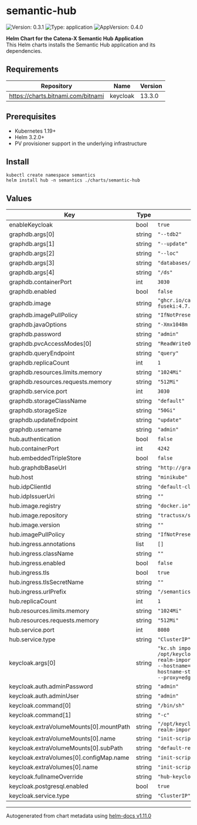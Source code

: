 # semantic-hub

![Version: 0.3.1](https://img.shields.io/badge/Version-0.3.1-informational?style=flat-square) ![Type: application](https://img.shields.io/badge/Type-application-informational?style=flat-square) ![AppVersion: 0.4.0](https://img.shields.io/badge/AppVersion-0.4.0-informational?style=flat-square)

**Helm Chart for the Catena-X Semantic Hub Application** <br/>
This Helm charts installs the Semantic Hub application and its dependencies. 

## Requirements

| Repository | Name | Version |
|------------|------|---------|
| https://charts.bitnami.com/bitnami | keycloak | 13.3.0 |

## Prerequisites
- Kubernetes 1.19+
- Helm 3.2.0+
- PV provisioner support in the underlying infrastructure

## Install
```
kubectl create namespace semantics
helm install hub -n semantics ./charts/semantic-hub
```

## Values

| Key | Type | Default                                                                                                                                                                     | Description |
|-----|------|-----------------------------------------------------------------------------------------------------------------------------------------------------------------------------|-------------|
| enableKeycloak | bool | `true`                                                                                                                                                                      |  |
| graphdb.args[0] | string | `"--tdb2"`                                                                                                                                                                  |  |
| graphdb.args[1] | string | `"--update"`                                                                                                                                                                |  |
| graphdb.args[2] | string | `"--loc"`                                                                                                                                                                   |  |
| graphdb.args[3] | string | `"databases/"`                                                                                                                                                              |  |
| graphdb.args[4] | string | `"/ds"`                                                                                                                                                                     |  |
| graphdb.containerPort | int | `3030`                                                                                                                                                                      |  |
| graphdb.enabled | bool | `false`                                                                                                                                                                     |  |
| graphdb.image | string | `"ghcr.io/catenax-ev/jena-fuseki:4.7.0"`                                                                                                                                    |  |
| graphdb.imagePullPolicy | string | `"IfNotPresent"`                                                                                                                                                            |  |
| graphdb.javaOptions | string | `"-Xmx1048m -Xms1048m"`                                                                                                                                                     |  |
| graphdb.password | string | `"admin"`                                                                                                                                                                   |  |
| graphdb.pvcAccessModes[0] | string | `"ReadWriteOnce"`                                                                                                                                                           |  |
| graphdb.queryEndpoint | string | `"query"`                                                                                                                                                                   |  |
| graphdb.replicaCount | int | `1`                                                                                                                                                                         |  |
| graphdb.resources.limits.memory | string | `"1024Mi"`                                                                                                                                                                  |  |
| graphdb.resources.requests.memory | string | `"512Mi"`                                                                                                                                                                   |  |
| graphdb.service.port | int | `3030`                                                                                                                                                                      |  |
| graphdb.storageClassName | string | `"default"`                                                                                                                                                                 |  |
| graphdb.storageSize | string | `"50Gi"`                                                                                                                                                                    |  |
| graphdb.updateEndpoint | string | `"update"`                                                                                                                                                                  |  |
| graphdb.username | string | `"admin"`                                                                                                                                                                   |  |
| hub.authentication | bool | `false`                                                                                                                                                                     |  |
| hub.containerPort | int | `4242`                                                                                                                                                                      |  |
| hub.embeddedTripleStore | bool | `false`                                                                                                                                                                     |  |
| hub.graphdbBaseUrl | string | `"http://graphdb:3030"`                                                                                                                                                     |  |
| hub.host | string | `"minikube"`                                                                                                                                                                |  |
| hub.idpClientId | string | `"default-client"`                                                                                                                                                          |  |
| hub.idpIssuerUri | string | `""`                                                                                                                                                                        |  |
| hub.image.registry | string | `"docker.io"`                                                                                                                                                               |  |
| hub.image.repository | string | `"tractusx/sldt-semantic-hub"`                                                                                                                                              |  |
| hub.image.version | string | `""`                                                                                                                                                                        |  |
| hub.imagePullPolicy | string | `"IfNotPresent"`                                                                                                                                                            |  |
| hub.ingress.annotations | list | `[]`                                                                                                                                                                        |  |
| hub.ingress.className | string | `""`                                                                                                                                                                        |  |
| hub.ingress.enabled | bool | `false`                                                                                                                                                                     |  |
| hub.ingress.tls | bool | `true`                                                                                                                                                                      |  |
| hub.ingress.tlsSecretName | string | `""`                                                                                                                                                                        |  |
| hub.ingress.urlPrefix | string | `"/semantics/hub"`                                                                                                                                                          |  |
| hub.replicaCount | int | `1`                                                                                                                                                                         |  |
| hub.resources.limits.memory | string | `"1024Mi"`                                                                                                                                                                  |  |
| hub.resources.requests.memory | string | `"512Mi"`                                                                                                                                                                   |  |
| hub.service.port | int | `8080`                                                                                                                                                                      |  |
| hub.service.type | string | `"ClusterIP"`                                                                                                                                                               |  |
| keycloak.args[0] | string | `"kc.sh import --file /opt/keycloak/data/import/default-realm-import.json; kc.sh start-dev --hostname=registry-keycloak --hostname-strict=false --proxy=edge --proxy=edge"` |  |
| keycloak.auth.adminPassword | string | `"admin"`                                                                                                                                                                   |  |
| keycloak.auth.adminUser | string | `"admin"`                                                                                                                                                                   |  |
| keycloak.command[0] | string | `"/bin/sh"`                                                                                                                                                                 |  |
| keycloak.command[1] | string | `"-c"`                                                                                                                                                                      |  |
| keycloak.extraVolumeMounts[0].mountPath | string | `"/opt/keycloak/data/import/default-realm-import.json"`                                                                                                                     |  |
| keycloak.extraVolumeMounts[0].name | string | `"init-script-vol"`                                                                                                                                                         |  |
| keycloak.extraVolumeMounts[0].subPath | string | `"default-realm-import.json"`                                                                                                                                               |  |
| keycloak.extraVolumes[0].configMap.name | string | `"init-script-vol"`                                                                                                                                                         |  |
| keycloak.extraVolumes[0].name | string | `"init-script-vol"`                                                                                                                                                         |  |
| keycloak.fullnameOverride | string | `"hub-keycloak"`                                                                                                                                                            |  |
| keycloak.postgresql.enabled | bool | `true`                                                                                                                                                                      |  |
| keycloak.service.type | string | `"ClusterIP"`                                                                                                                                                               |  |

----------------------------------------------
Autogenerated from chart metadata using [helm-docs v1.11.0](https://github.com/norwoodj/helm-docs/releases/v1.11.0)
